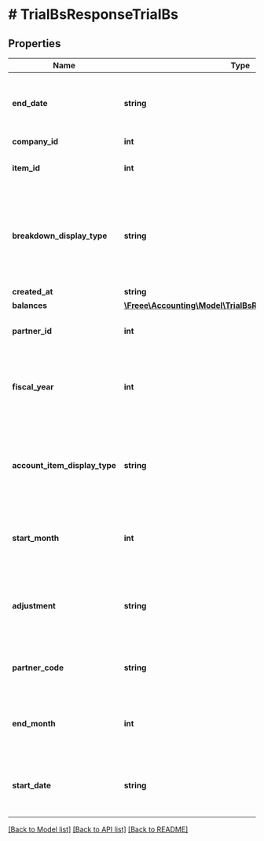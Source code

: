 # # TrialBsResponseTrialBs

## Properties

Name | Type | Description | Notes
------------ | ------------- | ------------- | -------------
**end_date** | **string** | 発生日で絞込：終了日(yyyy-mm-dd)(条件に指定した時のみ含まれる） | [optional] 
**company_id** | **int** | 事業所ID | 
**item_id** | **int** | 品目ID(条件に指定した時のみ含まれる） | [optional] 
**breakdown_display_type** | **string** | 内訳の表示（取引先: partner, 品目: item, 勘定科目: account_item）(条件に指定した時のみ含まれる） | [optional] 
**created_at** | **string** | 作成日時 | [optional] 
**balances** | [**\Freee\Accounting\Model\TrialBsResponseTrialBsBalances[]**](TrialBsResponseTrialBsBalances.md) |  | 
**partner_id** | **int** | 取引先ID(条件に指定した時のみ含まれる） | [optional] 
**fiscal_year** | **int** | 会計年度(条件に指定した時、または条件に月、日条件がない時のみ含まれる） | [optional] 
**account_item_display_type** | **string** | 勘定科目の表示（勘定科目: account_item, 決算書表示:group）(条件に指定した時のみ含まれる） | [optional] 
**start_month** | **int** | 発生月で絞込：開始会計月(mm)(条件に指定した時のみ含まれる） | [optional] 
**adjustment** | **string** | 決算整理仕訳のみ: only, 決算整理仕訳以外: without(条件に指定した時のみ含まれる） | [optional] 
**partner_code** | **string** | 取引先コード(条件に指定した時のみ含まれる） | [optional] 
**end_month** | **int** | 発生月で絞込：終了会計月(mm)(条件に指定した時のみ含まれる） | [optional] 
**start_date** | **string** | 発生日で絞込：開始日(yyyy-mm-dd)(条件に指定した時のみ含まれる） | [optional] 

[[Back to Model list]](../../README.md#documentation-for-models) [[Back to API list]](../../README.md#documentation-for-api-endpoints) [[Back to README]](../../README.md)


